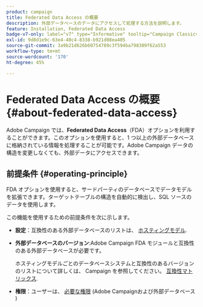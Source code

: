 ```yaml
---
product: campaign
title: Federated Data Access の概要
description: 外部データベースのデータにアクセスして処理する方法を説明します。
feature: Installation, Federated Data Access
badge-v7-only: label="v7" type="Informative" tooltip="Campaign Classicv7 にのみ適用"
exl-id: 9d8d1e9c-63e4-40c4-8338-b921d08ea405
source-git-commit: 3a9b21d626b60754789c3f594ba798309f62a553
workflow-type: tm+mt
source-wordcount: '170'
ht-degree: 45%

---
```


# Federated Data Access の概要 {#about-federated-data-access}



Adobe Campaign では、**Federated Data Access**（FDA）オプションを利用することができます。このオプションを使用すると、1 つ以上の外部データベースに格納されている情報を処理することが可能です。Adobe Campaign データの構造を変更しなくても、外部データにアクセスできます。

## 前提条件 {#operating-principle}

FDA オプションを使用すると、サードパーティのデータベースでデータモデルを拡張できます。ターゲットテーブルの構造を自動的に検出し、SQL ソースのデータを使用します。

この機能を使用するための前提条件を次に示します。

* **設定**：互換性のある外部データベースのリストは、 [ホスティングモデル](../../installation/using/hosting-models.md).
* **外部データベースのバージョン**:Adobe Campaign FDA モジュールと互換性のある外部データベースが必要です。

  ホスティングモデルごとのデータベースシステムと互換性のあるバージョンのリストについて詳しくは、 Campaign を参照してください。 [互換性マトリックス](../../rn/using/compatibility-matrix.md#FederatedDataAccessFDA).

* **権限**：ユーザーは、 [必要な権限](../../installation/using/remote-database-access-rights.md) (Adobe Campaignおよび外部データベース )

